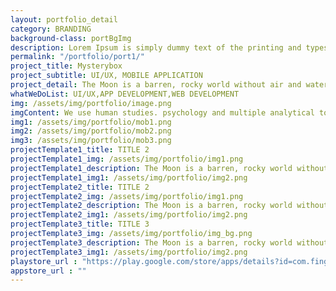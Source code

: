```yaml
---
layout: portfolio_detail
category: BRANDING
background-class: portBgImg
description: Lorem Ipsum is simply dummy text of the printing and typesetting industry. Dummy text of the printing and typesetting industry.
permalink: "/portfolio/port1/"
project_title: Mysterybox
project_subtitle: UI/UX, MOBILE APPLICATION
project_detail: The Moon is a barren, rocky world without air and water. It has dark lava plain on its surface. The Moon is filled wit craters. It has no light of its own. It gets its light from the Sun. The Moo keeps changing its shape as it moves round the Earth. It spins on its axis in 27.3 days stars were named after the Edwin Aldrin were the first ones to set their foot on the Moon on 21 July 1969 They reached the Moon in their space craft named Apollo II.
whatWeDoList: UI/UX,APP DEVELOPMENT,WEB DEVELOPMENT
img: /assets/img/portfolio/image.png
imgContent: We use human studies. psychology and multiple analytical tools to define.
img1: /assets/img/portfolio/mob1.png
img2: /assets/img/portfolio/mob2.png
img3: /assets/img/portfolio/mob3.png
projectTemplate1_title: TITLE 2
projectTemplate1_img: /assets/img/portfolio/img1.png
projectTemplate1_description: The Moon is a barren, rocky world without SKAJSKajbxansbxmsahgd and water.  It spins on its axis in 27.3 days stars were named after the Edwin Aldrin were the first The Moon is a barren, rocky world without air and water.
projectTemplate1_img1: /assets/img/portfolio/img2.png
projectTemplate2_title: TITLE 2
projectTemplate2_img: /assets/img/portfolio/img1.png
projectTemplate2_description: The Moon is a barren, rocky world without SKAJSKajbxansbxmsahgd and water.  It spins on its axis in 27.3 days stars were named after the Edwin Aldrin were the first The Moon is a barren, rocky world without air and water.
projectTemplate2_img1: /assets/img/portfolio/img2.png
projectTemplate3_title: TITLE 3
projectTemplate3_img: /assets/img/portfolio/img_bg.png
projectTemplate3_description: The Moon is a barren, rocky world without air and water. It has dark lava plain on its surface. The Moon is filled wit craters. It has no light of its The Moon is a barren, rocky world without air and water. It has dark lava plain on its surface.
projectTemplate3_img1: /assets/img/portfolio/img2.png
playstore_url : "https://play.google.com/store/apps/details?id=com.fingersoft.hillclimb"
appstore_url : ""
---
```

